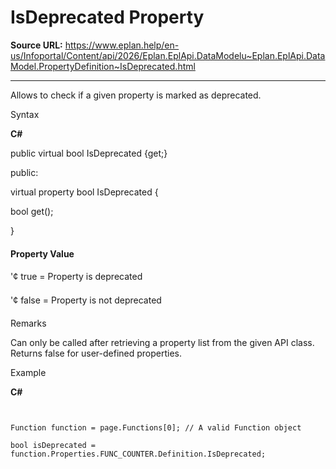 # IsDeprecated Property

**Source URL:** https://www.eplan.help/en-us/Infoportal/Content/api/2026/Eplan.EplApi.DataModelu~Eplan.EplApi.DataModel.PropertyDefinition~IsDeprecated.html

---

Allows to check if a given property is marked as deprecated.

Syntax

**C#**



public virtual bool IsDeprecated {get;}

public:

virtual property bool IsDeprecated {

   bool get();

}


#### Property Value

'¢ true = Property is deprecated

'¢ false = Property is not deprecated

Remarks

Can only be called after retrieving a property list from the given API class. Returns false for user-defined properties.

Example

**C#**

```


Function function = page.Functions[0]; // A valid Function object

bool isDeprecated = function.Properties.FUNC_COUNTER.Definition.IsDeprecated;

```
